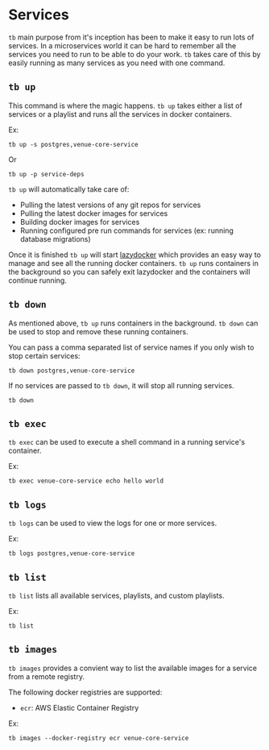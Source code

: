 # Services

`tb` main purpose from it's inception has been to make it easy to run lots of services. In a microservices world it can be hard to remember all the services you need to run to be able to do your work. `tb` takes care of this by easily running as many services as you need with one command.

## `tb up`

This command is where the magic happens. `tb up` takes either a list of services or a playlist and runs all the services in docker containers.

Ex:
```
tb up -s postgres,venue-core-service
```

Or
```
tb up -p service-deps
```

`tb up` will automatically take care of:
* Pulling the latest versions of any git repos for services
* Pulling the latest docker images for services
* Building docker images for services
* Running configured pre run commands for services (ex: running database migrations)

Once it is finished `tb up` will start [lazydocker](https://github.com/jesseduffield/lazydocker) which provides an easy way to manage and see all the running docker containers.
`tb up` runs containers in the background so you can safely exit lazydocker and the containers will continue running.

## `tb down`

As mentioned above, `tb up` runs containers in the background. `tb down` can be used to stop and remove these running containers.

You can pass a comma separated list of service names if you only wish to stop certain services:
```
tb down postgres,venue-core-service
```

If no services are passed to `tb down`, it will stop all running services.
```
tb down
```

## `tb exec`

`tb exec` can be used to execute a shell command in a running service's container.

Ex:
```
tb exec venue-core-service echo hello world
```

## `tb logs`

`tb logs` can be used to view the logs for one or more services.

Ex:
```
tb logs postgres,venue-core-service
```

## `tb list`

`tb list` lists all available services, playlists, and custom playlists.

Ex:
```
tb list
```

## `tb images`

`tb images` provides a convient way to list the available images for a service from a remote registry.

The following docker registries are supported:
* `ecr`: AWS Elastic Container Registry

Ex:
```
tb images --docker-registry ecr venue-core-service
```
